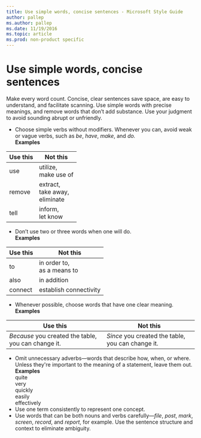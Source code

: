 ```yaml
---
title: Use simple words, concise sentences - Microsoft Style Guide
author: pallep
ms.author: pallep
ms.date: 11/19/2016
ms.topic: article
ms.prod: non-product specific
---
```


# Use simple words, concise sentences

Make
every word count. Concise, clear sentences save space, are easy to
understand, and facilitate scanning. Use simple words with
precise meanings, and remove words that don’t add substance.
Use your judgment to avoid sounding abrupt or unfriendly.

  - Choose simple verbs without modifiers. Whenever you can, avoid weak or vague verbs, such as *be*, *have*, *make*, and *do.*   
    **Examples**

| Use this | Not this |
|---|---|
| use | utilize, <br /> make use of |
| remove | extract, <br /> take away, <br /> eliminate |
| tell | inform, <br /> let know |

  - Don’t use two or three words when one will do.  
    **Examples**  

| Use this | Not this |
|---|---|
| to | in order to, <br /> as a means to |
| also | in addition |
| connect | establish connectivity |

  - Whenever possible, choose words that have one clear meaning.  
    **Examples**  

| Use this | Not this |
|---|---|
| _Because_ you created the table, you can change it. | _Since_ you created the table, you can change it. |

  - Omit unnecessary adverbs—words that describe how, when, or where.
    Unless they're important to the meaning of a statement, leave
    them out.  
    **Examples**  
    quite  
    very  
    quickly  
    easily  
    effectively  
  - Use one term consistently to represent one concept.
  - Use words that can be both nouns and verbs carefully—*file*, *post*, *mark*, *screen*, *record*, and *report*, for example. Use the sentence structure and context to eliminate ambiguity. 
